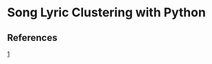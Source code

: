 # Song Lyric Clustering with Python


## References
[1](http://brandonrose.org/clustering#Hierarchical-document-clustering)
